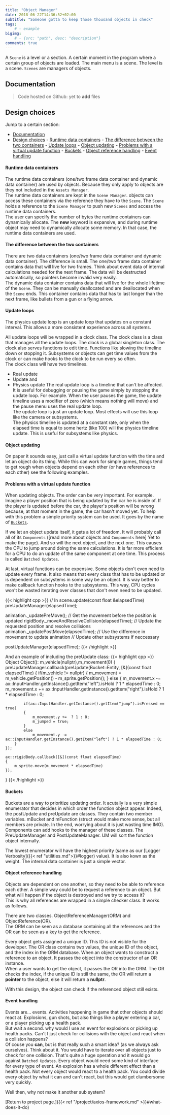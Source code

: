 ```yaml
---
title: "Object Manager"
date: 2018-06-22T14:36:52+02:00
subtitle: "Someone gotta to keep those thousand objects in check"
tags: 
    # - example
bigimg: 
    # - {src: "path", desc: "description"}
comments: true
---
```

A `Scene` is a level or a section. A certain moment in the program where a certain group of objects are loaded. The main menu is a scene. The level is a scene. `Scenes` are managers of objects.
<!--more-->
 
## Documentation
<!-- > Github files: [Header](https://github.com/antjowie/Axios-framework/blob/master/include/Axios/SceneManager.h) and [Source](https://github.com/antjowie/Axios-framework/blob/master/src/Axios/SceneManager.cpp) -->
> Code hosted on Github: yet to **add** files

## Design choices
Jump to a certain section:

- [Documentation](#Documentation)
- [Design choices](#Design-choices)
		- [Runtime data containers](#Runtime-data-containers)
		- [The difference between the two containers](#The-difference-between-the-two-containers)
		- [Update loops](#Update-loops)
		- [Object updating](#Object-updating)
		- [Problems with a virtual update function](#Problems-with-a-virtual-update-function)
		- [Buckets](#Buckets)
		- [Object reference handling](#Object-reference-handling)
		- [Event handling](#Event-handling)

#### Runtime data containers
The runtime data containers (one/two frame data container and dynamic data container) are used by objects. Because they only apply to objects are they not included in the `Assets Manager`.  
The runtime data containers are kept in the `Scene Manager`. objects can access these containers via the reference they have to the `Scene`. The `Scene` holds a reference to the `Scene Manager` to push new `Scenes` and access the runtime data containers.  
The user can specify the number of bytes the runtime containers can dynamically allocate. The **new** keyword is expansive, and during runtime object may need to dynamically allocate some memory. In that case, the runtime data containers are used. 

#### The difference between the two containers
There are two data containers (one/two frame data container and dynamic data container). The difference is small. The one/two frame data container contains data that will live for two frames. Think about event data of internal calculations needed for the next frame. The data will be destructed automatically, so pointers become invalid very easily.  
The dynamic data container contains data that will live for the whole lifetime of the `Scene`. They can be manually deallocated and are deallocated when the `Scene` ends. This container contains data that has to last longer than the next frame, like bullets from a gun or a flying arrow.  

#### Update loops
The physics update loop is an update loop that updates on a constant interval. This allows a more consistent experience across all systems.

All update loops will be wrapped in a clock class. The clock class is a class that manages all the update loops. The clock is a global singleton class. The clock also serves functions to edit time. Functions like slowing the timeline down or stopping it. Subsystems or objects can get time values from the clock or can make hooks to the clock to be run every so often.  
The clock class will have two timelines.
- Real update
- Update and
- Physics update
The real update loop is a timeline that can't be affected. It is useful for debugging or pausing the game simply by stopping the update loop. For example. When the user pauses the game, the update timeline uses a modifier of zero (which means nothing will move) and the pause menu uses the real update loop.  
The update loop is just an update loop. Most effects will use this loop like the camera or subsystems.  
The physics timeline is updated at a constant rate, only when the elapsed time is equal to some hertz (like 100) will the physics timeline update. This is useful for subsystems like physics.

#### Object updating
On paper it sounds easy, just call a virtual update function with the time and let an object do its thing. While this can work for simple games, things tend to get rough when objects depend on each other (or have references to each other) see the following examples.  

#### Problems with a virtual update function
When updating objects. The order can be very important. For example. Imagine a player position that is being updated by the car he is inside of. If the player is updated before the car, the player's position will be wrong because, at that moment in the game, the car hasn't moved yet. To help with this problem a simple priority system can be used. It goes by the name of [`Buckets`](#buckets).

If we let an object update itself, it gets a lot of freedom. It will probably call all of its `Components` ([read more about objects and `Components` here] Yet to make the page). And so will the next object, and the next one. This causes the CPU to jump around doing the same calculations. It is far more efficient for a CPU to do an update of the same component at one time. This process is called `Batched Updates`.

At last, virtual functions can be expensive. Some objects don't even need to update every frame. It also means that every class that has to be updated or is dependent on subsystems in some way be an object. It is way better to make callback function hooks to the subsystems. This way, CPU cycles won't be wasted iterating over classes that don't even need to be updated.

{{< highlight cpp >}}
// In scene.update(const float &elapsedTime)
preUpdateManager(elapsedTime);

animation._updatePreMove(); // Get the movement before the position is updated
rigidBody._moveAndResolveCollision(elapsedTime); // Update the requested position and resolve collisions 
animation._updatePostMove(elapsedTime); // Use the difference in movement to update animation
// Update other subsystems if neccessary

postUpdateManager(elapsedTime);
{{< /highlight >}}

And an example of including the preUpdate class:
{{< highlight cpp >}}
Object Object():
    m_vehicle(nullptr),m_movement(0)
{
    preUpdateManager.callback(preUpdate(Bucket::Entity, [&](const float elapsedTime)
    {
        if(m_vehicle != nullptr)
        {
            m_movement = m_vehicle.getPosition() - m_sprite.getPosition();
        }
        else
        {
            m_movement.x -= ax::InputHandler.getInstance().getItem("left").isHold ? 1 * elapsedTime : 0;
            m_movement.x += ax::InputHandler.getInstance().getItem("right").isHold ? 1 * elapsedTime : 0;
            
            if(ax::InputHandler.getInstance().getItem("jump").isPressed == true)
            {
                m_movement.y +=  ? 1 : 0;
                m_jumped = true;
            }
            else
                m_movement.y -= ax::InputHandler.getInstance().getItem("left") ? 1 * elapsedTime : 0;
        }
    });

    ax::rigidBody.callback([&](const float elapsedTime)
    {
        m_sprite.move(m_movement * elapsedTime)
    });
}
{{< /highlight >}}

#### Buckets
Buckets are a way to prioritize updating order. It acutally is a very simple enumerator that decides in which order the function object appear. Indeed, the postUpdate and preUpdate are classes. They contain two member variables. mBucket and mFunction (struct would make more sense, but all members are private. In the end, worrying about it is just wasting time IMO). Components can add hooks to the manager of these classes. The PreUpdateManager and PostUpdateManager. UM will sort the function object internally.

The lowest enumerator will have the highest priority (same as our [Logger Verbosity]({{< ref "utilities.md">}}#logger) value). It is also kown as the weight. The internal data container is just a simple vector.

#### Object reference handling
Objects are dependent on one another, so they need to be able to reference each other. A simple way could be to request a reference to an object. But what will happen if the object is destroyed and we try to access it?  
This is why all references are wrapped in a simple checker class. It works as follows. 

There are two classes. ObjectReferenceManager(ORM) and ObjectReference(OR).  
The ORM can be seen as a database containing all the references and the OR can be seen as a key to get the reference.  

Every object gets assigned a unique ID. This ID is not visible for the developer. The OR class contains two values, the unique ID of the object, and the index in the ORM database. When an object wants to construct a reference to an object. It passes the object into the constructor of an OR instance.  
When a user wants to get the object, it passes the OR into the ORM. The OR checks the index, if the unique ID is still the same, the OR will return a **pointer** to the object, else it will return a **nullptr**.

With this design, the object can check if the referenced object still exists. 

#### Event handling
Events are... events. Activities happening in game that other objects should react at. Explosions, gun shots, but also things like a player entering a car, or a player picking up a health pack.  
But wait a second. why would I use an event for explosions or picking up health packs. Can't I just check for collisions with the object and react when a collision happens?  
Of couse you **can**, but is that really such a smart idea? (as we always ask ourselves). Think about it. You would have to iterate over all objects just to check for one collision. That's quite a huge operation and it would go against `Batched Updates`. Every object would need some kind of interface for every type of event. An explosion has a whole different effect than a health pack. Not every object would react to a health pack. You could divide every object by what it can and can't react, but this would get clumbersome very quickly.

Well then, why not make it another sub system? 

[Return to project page.]({{< ref "/project/axios-framework.md" >}}#what-does-it-do)